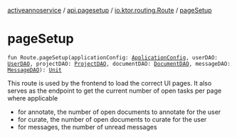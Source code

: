 [activeannoservice](../../index.md) / [api.pagesetup](../index.md) / [io.ktor.routing.Route](index.md) / [pageSetup](./page-setup.md)

# pageSetup

`fun Route.pageSetup(applicationConfig: `[`ApplicationConfig`](../../application/-application-config/index.md)`, userDAO: `[`UserDAO`](../../user/-user-d-a-o/index.md)`, projectDAO: `[`ProjectDAO`](../../project/-project-d-a-o/index.md)`, documentDAO: `[`DocumentDAO`](../../document/-document-d-a-o/index.md)`, messageDAO: `[`MessageDAO`](../../user.message/-message-d-a-o/index.md)`): `[`Unit`](https://kotlinlang.org/api/latest/jvm/stdlib/kotlin/-unit/index.html)

This route is used by the frontend to load the correct UI pages. It also serves as the endpoint to get the current
number of open tasks per page where applicable

* for annotate, the number of open documents to annotate for the user
* for curate, the number of open documents to curate for the user
* for messages, the number of unread messages
